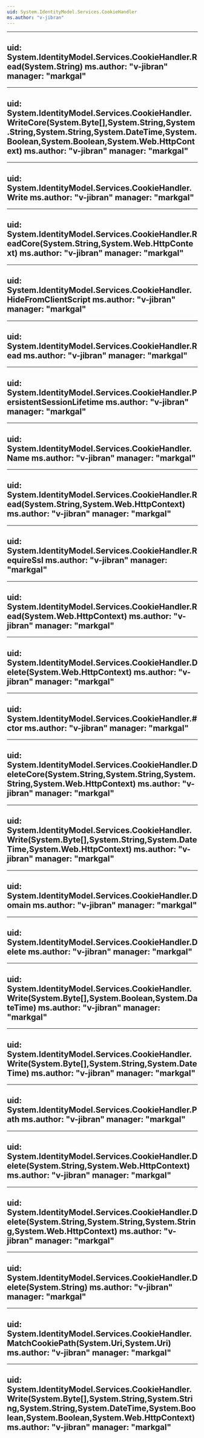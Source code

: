 ```yaml
---
uid: System.IdentityModel.Services.CookieHandler
ms.author: "v-jibran"
---
```


---
uid: System.IdentityModel.Services.CookieHandler.Read(System.String)
ms.author: "v-jibran"
manager: "markgal"
---

---
uid: System.IdentityModel.Services.CookieHandler.WriteCore(System.Byte[],System.String,System.String,System.String,System.DateTime,System.Boolean,System.Boolean,System.Web.HttpContext)
ms.author: "v-jibran"
manager: "markgal"
---

---
uid: System.IdentityModel.Services.CookieHandler.Write
ms.author: "v-jibran"
manager: "markgal"
---

---
uid: System.IdentityModel.Services.CookieHandler.ReadCore(System.String,System.Web.HttpContext)
ms.author: "v-jibran"
manager: "markgal"
---

---
uid: System.IdentityModel.Services.CookieHandler.HideFromClientScript
ms.author: "v-jibran"
manager: "markgal"
---

---
uid: System.IdentityModel.Services.CookieHandler.Read
ms.author: "v-jibran"
manager: "markgal"
---

---
uid: System.IdentityModel.Services.CookieHandler.PersistentSessionLifetime
ms.author: "v-jibran"
manager: "markgal"
---

---
uid: System.IdentityModel.Services.CookieHandler.Name
ms.author: "v-jibran"
manager: "markgal"
---

---
uid: System.IdentityModel.Services.CookieHandler.Read(System.String,System.Web.HttpContext)
ms.author: "v-jibran"
manager: "markgal"
---

---
uid: System.IdentityModel.Services.CookieHandler.RequireSsl
ms.author: "v-jibran"
manager: "markgal"
---

---
uid: System.IdentityModel.Services.CookieHandler.Read(System.Web.HttpContext)
ms.author: "v-jibran"
manager: "markgal"
---

---
uid: System.IdentityModel.Services.CookieHandler.Delete(System.Web.HttpContext)
ms.author: "v-jibran"
manager: "markgal"
---

---
uid: System.IdentityModel.Services.CookieHandler.#ctor
ms.author: "v-jibran"
manager: "markgal"
---

---
uid: System.IdentityModel.Services.CookieHandler.DeleteCore(System.String,System.String,System.String,System.Web.HttpContext)
ms.author: "v-jibran"
manager: "markgal"
---

---
uid: System.IdentityModel.Services.CookieHandler.Write(System.Byte[],System.String,System.DateTime,System.Web.HttpContext)
ms.author: "v-jibran"
manager: "markgal"
---

---
uid: System.IdentityModel.Services.CookieHandler.Domain
ms.author: "v-jibran"
manager: "markgal"
---

---
uid: System.IdentityModel.Services.CookieHandler.Delete
ms.author: "v-jibran"
manager: "markgal"
---

---
uid: System.IdentityModel.Services.CookieHandler.Write(System.Byte[],System.Boolean,System.DateTime)
ms.author: "v-jibran"
manager: "markgal"
---

---
uid: System.IdentityModel.Services.CookieHandler.Write(System.Byte[],System.String,System.DateTime)
ms.author: "v-jibran"
manager: "markgal"
---

---
uid: System.IdentityModel.Services.CookieHandler.Path
ms.author: "v-jibran"
manager: "markgal"
---

---
uid: System.IdentityModel.Services.CookieHandler.Delete(System.String,System.Web.HttpContext)
ms.author: "v-jibran"
manager: "markgal"
---

---
uid: System.IdentityModel.Services.CookieHandler.Delete(System.String,System.String,System.String,System.Web.HttpContext)
ms.author: "v-jibran"
manager: "markgal"
---

---
uid: System.IdentityModel.Services.CookieHandler.Delete(System.String)
ms.author: "v-jibran"
manager: "markgal"
---

---
uid: System.IdentityModel.Services.CookieHandler.MatchCookiePath(System.Uri,System.Uri)
ms.author: "v-jibran"
manager: "markgal"
---

---
uid: System.IdentityModel.Services.CookieHandler.Write(System.Byte[],System.String,System.String,System.String,System.DateTime,System.Boolean,System.Boolean,System.Web.HttpContext)
ms.author: "v-jibran"
manager: "markgal"
---
